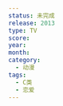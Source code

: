 ```yaml
---
status: 未完成
release: 2013
type: TV
score:
year:
month:
category:
  - 动漫
tags:
  - C类
  - 恋爱
---
```

